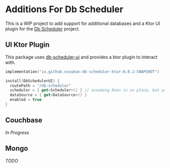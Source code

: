 # Additions For Db Scheduler

This is a WIP project to add support for additional databases and a Ktor UI plugin for the [Db Scheduler](https://github.com/kagkarlsson/db-scheduler) project.

## UI Ktor Plugin

This package uses [db-scheduler-ui](https://github.com/bekk/db-scheduler-ui) and provides a ktor plugin to interact with.

```kotlin
implementation("io.github.osoykan:db-scheduler-ktor:0.0.1-SNAPSHOT")
```

```kotlin
install(DbSchedulerUI) {
  routePath = "/db-scheduler"
  scheduler = { get<Scheduler>() } // assuming Koin is in place, but you can provide your instance to the functions.
  dataSource = { get<DataSource>() }
  enabled = true
}
```

## Couchbase

_In Progress_

## Mongo

_TODO_

